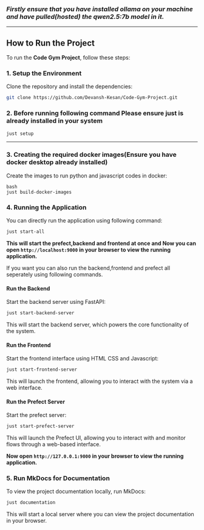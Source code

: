 ### *Firstly ensure that you have installed ollama on your machine and have pulled(hosted) the qwen2.5:7b model in it.*

---

## How to Run the Project

To run the **Code Gym Project**, follow these steps:

### **1. Setup the Environment**

Clone the repository and install the dependencies:

```bash
git clone https://github.com/Devansh-Kesan/Code-Gym-Project.git
```

### **2. Before running following command Please ensure just is already installed in your system**

```bash
just setup  
```

---

### **3. Creating the required docker images(Ensure you have docker desktop already installed)**
Create the images to run python and javascript codes in docker:
```
bash
just build-docker-images
```

### **4. Running the Application**

You can directly run the application using following command:
```bash
just start-all
```
**This will start the prefect,backend and frontend at once and Now you can open `http://localhost:9000` in your browser to view the running application.**

If you want you can also run the backend,frontend and prefect all seperately using following commands.

#### Run the Backend

Start the backend server using FastAPI:
```bash
just start-backend-server
```
This will start the backend server, which powers the core functionality of the system.

#### Run the Frontend

Start the frontend interface using HTML CSS and Javascript:
```bash
just start-frontend-server
```
This will launch the frontend, allowing you to interact with the system via a web interface.

#### Run the Prefect Server

Start the prefect server:
```bash
just start-prefect-server
```
This will launch the Prefect UI, allowing you to interact with and monitor flows through a web-based interface.

**Now open `http://127.0.0.1:9000` in your browser to view the running application.**



### **5. Run MkDocs for Documentation**

To view the project documentation locally, run MkDocs:
```bash
just documentation
```
This will start a local server where you can view the project documentation in your browser.
